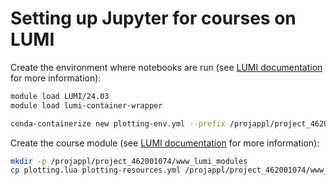 # Setting up Jupyter for courses on LUMI

Create the environment where notebooks are run (see [LUMI documentation](https://docs.lumi-supercomputer.eu/software/installing/container-wrapper/) for more information):

```bash
module load LUMI/24.03
module load lumi-container-wrapper

conda-containerize new plotting-env.yml --prefix /projappl/project_462001074/plotting_env
```

Create the course module (see [LUMI documentation](https://docs.lumi-supercomputer.eu/runjobs/webui/jupyter-for-courses/) for more information):

```bash
mkdir -p /projappl/project_462001074/www_lumi_modules
cp plotting.lua plotting-resources.yml /projappl/project_462001074/www_lumi_modules/
```
